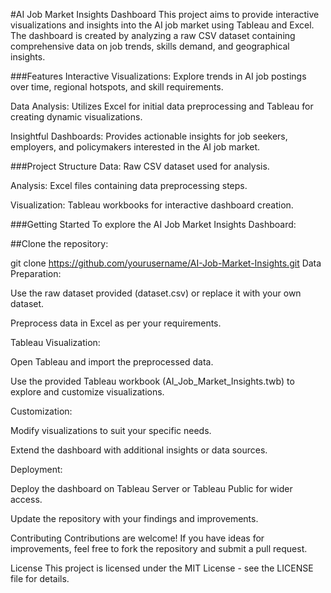 #AI Job Market Insights Dashboard
This project aims to provide interactive visualizations and insights into the AI job market using Tableau and Excel. The dashboard is created by analyzing a raw CSV dataset containing comprehensive data on job trends, skills demand, and geographical insights.

###Features
Interactive Visualizations: Explore trends in AI job postings over time, regional hotspots, and skill requirements.

Data Analysis: Utilizes Excel for initial data preprocessing and Tableau for creating dynamic visualizations.

Insightful Dashboards: Provides actionable insights for job seekers, employers, and policymakers interested in the AI job market.

###Project Structure
Data: Raw CSV dataset used for analysis.

Analysis: Excel files containing data preprocessing steps.

Visualization: Tableau workbooks for interactive dashboard creation.

###Getting Started
To explore the AI Job Market Insights Dashboard:

##Clone the repository:

git clone https://github.com/yourusername/AI-Job-Market-Insights.git
Data Preparation:

Use the raw dataset provided (dataset.csv) or replace it with your own dataset.

Preprocess data in Excel as per your requirements.

Tableau Visualization:

Open Tableau and import the preprocessed data.

Use the provided Tableau workbook (AI_Job_Market_Insights.twb) to explore and customize visualizations.

Customization:

Modify visualizations to suit your specific needs.

Extend the dashboard with additional insights or data sources.

Deployment:

Deploy the dashboard on Tableau Server or Tableau Public for wider access.

Update the repository with your findings and improvements.

Contributing
Contributions are welcome! If you have ideas for improvements, feel free to fork the repository and submit a pull request.

License
This project is licensed under the MIT License - see the LICENSE file for details.
